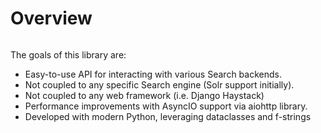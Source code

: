 # Overview


```python

```

The goals of this library are:

* Easy-to-use API for interacting with various Search backends.
* Not coupled to any specific Search engine (Solr support initially).
* Not coupled to any web framework (i.e. Django Haystack)
* Performance improvements with AsyncIO support via aiohttp library.
* Developed with modern Python, leveraging dataclasses and f-strings
